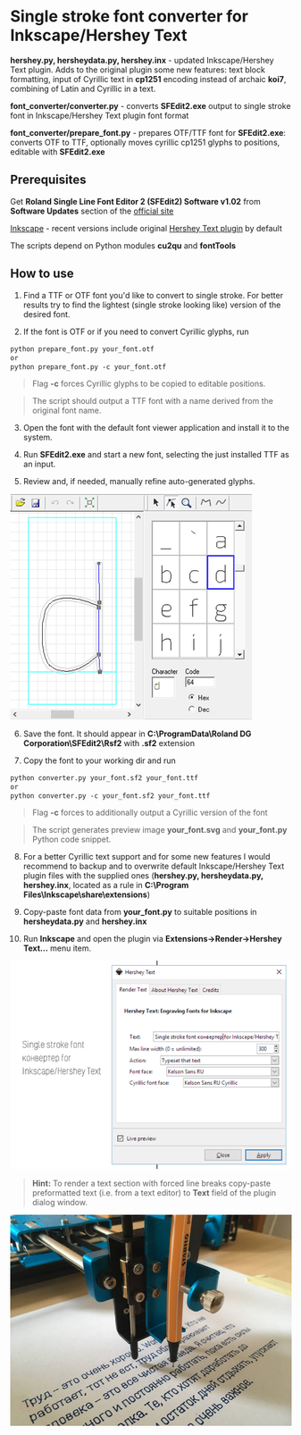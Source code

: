 Single stroke font converter for Inkscape/Hershey Text
======================================================

**hershey.py,
hersheydata.py,
hershey.inx** - updated Inkscape/Hershey Text plugin. Adds to the original plugin some new features: text block formatting, input of Cyrillic text in **cp1251** encoding instead of archaic **koi7**, combining of Latin and Cyrillic in a text.

**font_converter/converter.py** - converts **SFEdit2.exe** output to single stroke font in Inkscape/Hershey Text plugin font format

**font_converter/prepare_font.py** - prepares OTF/TTF font for **SFEdit2.exe**: converts OTF to TTF, optionally moves cyrillic cp1251 glyphs to positions, editable with **SFEdit2.exe**

Prerequisites
-------------

Get **Roland Single Line Font Editor 2 (SFEdit2) Software v1.02** from **Software Updates** section of the [official site](http://support.rolanddga.com/_layouts/rolanddga/productdetail.aspx?pm=egx-30a)

[Inkscape](http://inkscape.org) - recent versions include original [Hershey Text plugin](http://www.evilmadscientist.com/2011/hershey-text-an-inkscape-extension-for-engraving-fonts/) by default

The scripts depend on Python modules **cu2qu** and **fontTools**


How to use
----------

1. Find a TTF or OTF font you'd like to convert to single stroke. For better results try to find the lightest (single stroke looking like) version of the desired font.

2. If the font is OTF or if you need to convert Cyrillic glyphs, run
```
python prepare_font.py your_font.otf
or 
python prepare_font.py -c your_font.otf
```
> Flag **-c** forces Cyrillic glyphs to be copied to editable positions.

> The script should output a TTF font with a name derived from the original font name.

3. Open the font with the default font viewer application and install it to the system.

4. Run **SFEdit2.exe** and start a new font, selecting the just installed TTF as an input.

5. Review and, if needed, manually refine auto-generated glyphs. 

![SFEdit2.exe](/i/sfedit2.png)

6. Save the font. It should appear in **C:\ProgramData\Roland DG Corporation\SFEdit2\Rsf2** with **.sf2** extension

7. Copy the font to your working dir and run
```
python converter.py your_font.sf2 your_font.ttf
or 
python converter.py -c your_font.sf2 your_font.ttf
```
> Flag **-c** forces to additionally output a Cyrillic version of the font

> The script generates preview image **your_font.svg** and **your_font.py** Python code snippet.

8. For a better Cyrillic text support and for some new features I would recommend to backup and to overwrite default Inkscape/Hershey Text plugin files with the supplied ones (**hershey.py, hersheydata.py, hershey.inx**, located as a rule in **C:\Program Files\Inkscape\share\extensions**)

9. Copy-paste font data from **your_font.py** to suitable positions in **hersheydata.py** and **hershey.inx**

10. Run **Inkscape** and open the plugin via **Extensions->Render->Hershey Text...** menu item.

![Updated hershey text plugin](/i/plugin.png)

> **Hint:** To render a text section with forced line breaks copy-paste preformatted text (i.e. from a text editor) to **Text** field of the plugin dialog window. 


![In action](/i/plotter.jpg)



